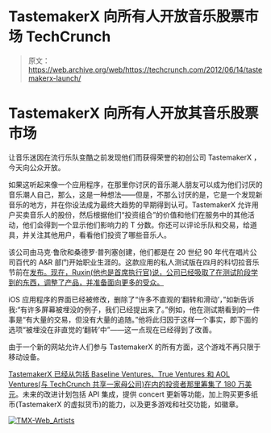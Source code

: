 # TastemakerX 向所有人开放音乐股票市场 TechCrunch

> 原文：<https://web.archive.org/web/https://techcrunch.com/2012/06/14/tastemakerx-launch/>

# TastemakerX 向所有人开放其音乐股票市场

让音乐迷因在流行乐队变酷之前发现他们而获得荣誉的初创公司 TastemakerX ，今天向公众开放。

如果这听起来像一个应用程序，在那里你讨厌的音乐潮人朋友可以成为他们讨厌的音乐潮人自己，那么，这是一种想法——但是，不那么讨厌的是，它是一个发现新音乐的地方，并在你设法成为最终大趋势的早期得到认可。TastemakerX 允许用户买卖音乐人的股份，然后根据他们“投资组合”的价值和他们在服务中的其他活动，他们会得到一个显示他们影响力的 T 分数。你还可以评论乐队和交易，给道具，并关注其他用户，看看他们投资了哪些音乐人。

该公司由马克·鲁欣和桑德罗·普列塞创建，他们都是在 20 世纪 90 年代在唱片公司百代的 A&R 部门开始职业生涯的。这款应用的私人测试版在四月的科切拉音乐节前在[发布。现在，Ruxin(他也是首席执行官)说，公司已经吸取了在测试阶段学到的东西，调整了产品，并准备面向更多的受众。](https://web.archive.org/web/20221204133125/https://beta.techcrunch.com/2012/04/13/stock-market-for-music-hipsters-tastemakerx-hits-beta-in-time-for-coachella/)

iOS 应用程序的界面已经被修改，删除了“许多不直观的‘翻转和滑动’，”如新告诉我:“有许多屏幕被埋没的例子，我们已经提出来了。”例如，他在测试期看到的一件事是“有大量的交易，但没有大量的追随。”他将此归因于这样一个事实，即下面的选项“被埋没在非直觉的‘翻转’中”——这一点现在已经得到了改善。

由于一个新的网站允许人们参与 TastemakerX 的所有方面，这个游戏不再只限于移动设备。

[TastemakerX 已经从包括 Baseline Ventures、True Ventures 和 AOL Ventures(与 TechCrunch 共享一家母公司)在内的投资者那里筹集了 180 万美元](https://web.archive.org/web/20221204133125/https://beta.techcrunch.com/2012/02/08/tastemakerx-the-app-for-hipsters-who-totally-heard-that-band-first-raises-1-2m/)。未来的改进计划包括 API 集成，提供 concert 更新等功能，加上购买更多纸币(TastemakerX 的虚拟货币)的能力，以及更多游戏和社交功能，如徽章。

[![TMX-Web_Artists](img/3e16b7b436f786f4345bfea388e6013d.png "TMX-Web_Artists")](https://web.archive.org/web/20221204133125/https://beta.techcrunch.com/2012/06/14/tastemakerx-launch/tmx-web_artists/)